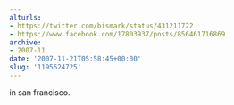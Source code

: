 ```yaml
---
alturls:
- https://twitter.com/bismark/status/431211722
- https://www.facebook.com/17803937/posts/856461716869
archive:
- 2007-11
date: '2007-11-21T05:58:45+00:00'
slug: '1195624725'
---
```


in san francisco.

